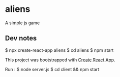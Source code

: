 # aliens

A simple js game  

## Dev notes
$ npx create-react-app aliens
$ cd aliens
$ npm start

This project was bootstrapped with [Create React App](https://github.com/facebook/create-react-app).

Run :
$ node server.js
$ cd client && npm start

